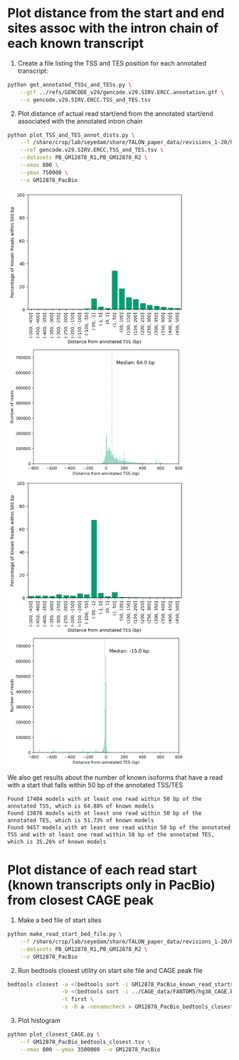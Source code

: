 # Plot distance from the start and end sites assoc with the intron chain of each known transcript

1. Create a file listing the TSS and TES position for each annotated transcript:
```bash
python get_annotated_TSSs_and_TESs.py \
    --gtf ../refs/GENCODE_v29/gencode.v29.SIRV.ERCC.annotation.gtf \
    --o gencode.v29.SIRV.ERCC.TSS_and_TES.tsv
```

2. Plot distance of actual read start/end from the annotated start/end associated with the annotated intron chain
```bash
python plot_TSS_and_TES_annot_dists.py \
    --f /share/crsp/lab/seyedam/share/TALON_paper_data/revisions_1-20/human_TALON/GM12878_talon_read_annot.tsv \
    --ref gencode.v29.SIRV.ERCC.TSS_and_TES.tsv \
    --datasets PB_GM12878_R1,PB_GM12878_R2 \
    --xmax 800 \
    --ymax 750000 \
    --o GM12878_PacBio
```

<img align="center" width="400" src="GM12878_PacBio_tss_dists_hires.png">
<img align="center" width="400" src="GM12878_PacBio_TSS_dist_known.png">
<img align="center" width="400" src="GM12878_PacBio_tes_dists_hires.png">
<img align="center" width="400" src="GM12878_PacBio_TES_dist_known.png">

We also get results about the number of known isoforms that have a read with a start that falls within 50 bp of the annotated TSS/TES

```
Found 17404 models with at least one read within 50 bp of the annotated TSS, which is 64.88% of known models
Found 13876 models with at least one read within 50 bp of the annotated TES, which is 51.73% of known models
Found 9457 models with at least one read within 50 bp of the annotated TSS and with at least one read within 50 bp of the annotated TES, which is 35.26% of known models
```

# Plot distance of each read start (known transcripts only in PacBio) from closest CAGE peak
1. Make a bed file of start sites
```bash
python make_read_start_bed_file.py \
    --f /share/crsp/lab/seyedam/share/TALON_paper_data/revisions_1-20/human_TALON/GM12878_talon_read_annot.tsv \
    --datasets PB_GM12878_R1,PB_GM12878_R2 \
    --o GM12878_PacBio
```

2. Run bedtools closest utility on start site file and CAGE peak file
```bash
bedtools closest -a <(bedtools sort -i GM12878_PacBio_known_read_starts.bed) \
                 -b <(bedtools sort -i ../CAGE_data/FANTOM5/hg38_CAGE.bed) \
                 -t first \
                 -s -D a -nonamecheck > GM12878_PacBio_bedtools_closest.tsv
```

3. Plot histogram
```bash
python plot_closest_CAGE.py \
    --f GM12878_PacBio_bedtools_closest.tsv \
    --xmax 800 --ymax 3500000 --o GM12878_PacBio    
```
